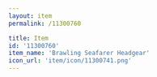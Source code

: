 ```yaml
---
layout: item
permalink: /11300760

title: Item
id: '11300760'
item_name: 'Brawling Seafarer Headgear'
icon_url: 'item/icon/11300741.png'
---
```


